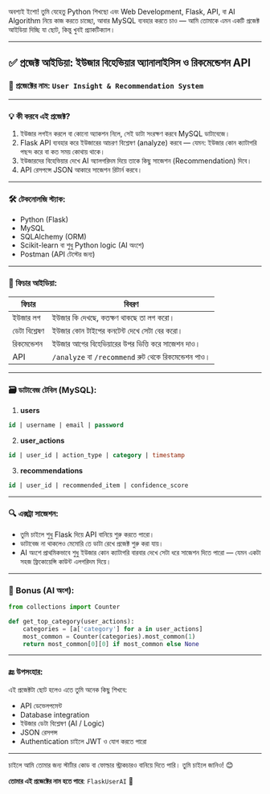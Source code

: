 অবশ্যই ইশো! তুমি যেহেতু Python শিখছো এবং Web Development, Flask, API, বা AI Algorithm নিয়ে কাজ করতে চাচ্ছো, আবার MySQL ব্যবহার করতে চাও — আমি তোমাকে এমন একটি প্রজেক্ট আইডিয়া দিচ্ছি যা ছোট, কিন্তু খুবই প্র্যাকটিক্যাল।

---

## ✅ **প্রজেক্ট আইডিয়া: ইউজার বিহেভিয়ার অ্যানালাইসিস ও রিকমেন্ডেশন API**

### 📌 প্রজেক্টের নাম: `User Insight & Recommendation System`

---

### 💡 কী করবে এই প্রজেক্ট?

1. ইউজার লগইন করলে বা কোনো অ্যাকশন নিলে, সেই ডাটা সংরক্ষণ করবে MySQL ডাটাবেজে।
2. Flask API ব্যবহার করে ইউজারের আচরণ বিশ্লেষণ (analyze) করবে — যেমন: ইউজার কোন ক্যাটাগরি পছন্দ করে বা কত সময় কোথায় থাকে।
3. ইউজারদের বিহেভিয়ার দেখে AI অ্যালগরিদম দিয়ে তাকে কিছু সাজেশন (Recommendation) দিবে।
4. API রেসপন্সে JSON আকারে সাজেশন রিটার্ন করবে।

---

### 🛠️ টেকনোলজি স্ট্যাক:

* Python (Flask)
* MySQL
* SQLAlchemy (ORM)
* Scikit-learn বা শুধু Python logic (AI অংশে)
* Postman (API টেস্টের জন্য)

---

### 🧠 ফিচার আইডিয়া:

| ফিচার         | বিবরণ                                                |
| ------------- | ---------------------------------------------------- |
| ইউজার লগ      | ইউজার কি দেখছে, কতক্ষণ থাকছে তা লগ করো।              |
| ডেটা বিশ্লেষণ | ইউজার কোন টাইপের কনটেন্ট দেখে সেটা বের করো।          |
| রিকমেন্ডেশন   | ইউজার আগের বিহেভিয়ারের উপর ভিত্তি করে সাজেশন দাও।    |
| API           | `/analyze` বা `/recommend` রুট থেকে রিকমেন্ডেশন পাও। |

---

### 🗃️ ডাটাবেজ টেবিল (MySQL):

1. **users**

```sql
id | username | email | password
```

2. **user\_actions**

```sql
id | user_id | action_type | category | timestamp
```

3. **recommendations**

```sql
id | user_id | recommended_item | confidence_score
```

---

### 🔍 এক্সট্রা সাজেশন:

* তুমি চাইলে শুধু Flask দিয়ে API বানিয়ে শুরু করতে পারো।
* ডাটাবেজ না থাকলেও মেমোরি তে ডাটা রেখে প্রজেক্ট শুরু করা যায়।
* AI অংশে প্রাথমিকভাবে শুধু ইউজার কোন ক্যাটাগরি বারবার দেখে সেটা ধরে সাজেশন দিতে পারো — যেমন একটা সহজ ফ্রিকোয়েন্সি কাউন্ট এলগরিদম দিয়ে।

---

### 🤖 Bonus (AI অংশ):

```python
from collections import Counter

def get_top_category(user_actions):
    categories = [a['category'] for a in user_actions]
    most_common = Counter(categories).most_common(1)
    return most_common[0][0] if most_common else None
```

---

### 🔚 উপসংহার:

এই প্রজেক্টটা ছোট হলেও এতে তুমি অনেক কিছু শিখবে:

* API ডেভেলপমেন্ট
* Database integration
* ইউজার ডেটা বিশ্লেষণ (AI / Logic)
* JSON রেসপন্স
* Authentication চাইলে JWT ও যোগ করতে পারো

---

চাইলে আমি তোমার জন্য স্টার্টার কোড বা ফোল্ডার স্ট্রাকচারও বানিয়ে দিতে পারি। তুমি চাইলে জানিও! 😊

**তোমার এই প্রজেক্টের নাম হতে পারে**: `FlaskUserAI` 🧠
